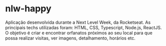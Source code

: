 # nlw-happy
Aplicação desenvolvida durante a Next Level Week, da Rocketseat. As principais techs utilizadas foram: HTML, CSS, Typescript, Node.js, ReactJS.
O objetivo é criar e encontrar orfanatos próximos ao seu local para que possa realizar visitas, ver imagens, detalhamento, horários etc.

